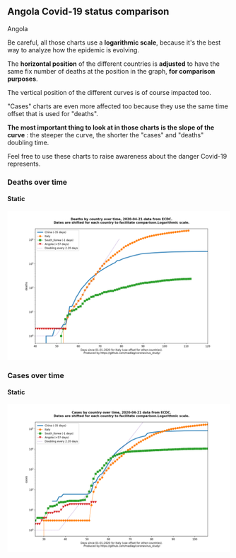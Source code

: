 ## Angola Covid-19 status comparison 

Angola



Be careful, all those charts use a **logarithmic scale**, because it's the best way to analyze how the epidemic is evolving.
 
The **horizontal position** of the different countries is **adjusted** to have the same fix number of deaths at the position in the graph, **for comparison purposes**.

The vertical position of the different curves is of course impacted too.

"Cases" charts are even more affected too because they use the same time offset that is used for "deaths".

**The most important thing to look at in those charts is the slope of the curve** : the steeper the curve, the shorter the "cases" and "deaths" doubling time.

Feel free to use these charts to raise awareness about the danger Covid-19 represents. 


 
### Deaths over time
 
#### Static
![Angola covid-19 deaths static chart](https://raw.githubusercontent.com/madlag/coronavirus_study/master/notebooks/graphs/2020-04-21/countries/Angola/2020-04-21_Angola_deaths.png "Angola covid-19 deaths static chart")   

 
### Cases over time
 
#### Static
![Angola covid-19 cases static chart](https://raw.githubusercontent.com/madlag/coronavirus_study/master/notebooks/graphs/2020-04-21/countries/Angola/2020-04-21_Angola_cases.png "Angola covid-19 cases static chart")   

